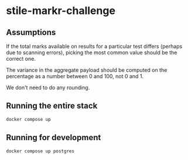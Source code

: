 # stile-markr-challenge

## Assumptions
If the total marks available on results for a particular test differs (perhaps due to scanning errors), picking the most common value should be the correct one.

The variance in the aggregate payload should be computed on the percentage as a number between 0 and 100, not 0 and 1.

We don't need to do any rounding.

## Running the entire stack

```bash
docker compose up
```

## Running for development

```bash
docker compose up postgres
```
